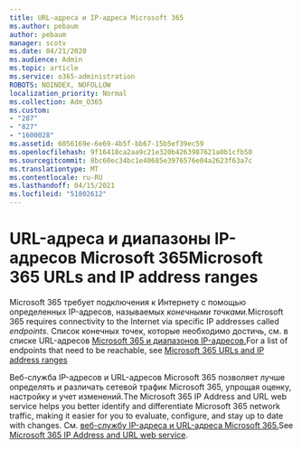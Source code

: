 ```yaml
---
title: URL-адреса и IP-адреса Microsoft 365
ms.author: pebaum
author: pebaum
manager: scotv
ms.date: 04/21/2020
ms.audience: Admin
ms.topic: article
ms.service: o365-administration
ROBOTS: NOINDEX, NOFOLLOW
localization_priority: Normal
ms.collection: Adm_O365
ms.custom:
- "287"
- "827"
- "1600028"
ms.assetid: 6056169e-6e69-4b5f-bb67-15b5ef39ec59
ms.openlocfilehash: 9f16418ca2aa9c21e320b4263987621a0b1cfb50
ms.sourcegitcommit: 8bc60ec34bc1e40685e3976576e04a2623f63a7c
ms.translationtype: MT
ms.contentlocale: ru-RU
ms.lasthandoff: 04/15/2021
ms.locfileid: "51802612"
---
```

# <a name="microsoft-365-urls-and-ip-address-ranges"></a><span data-ttu-id="07c70-102">URL-адреса и диапазоны IP-адресов Microsoft 365</span><span class="sxs-lookup"><span data-stu-id="07c70-102">Microsoft 365 URLs and IP address ranges</span></span>

<span data-ttu-id="07c70-103">Microsoft 365 требует подключения к Интернету с помощью определенных IP-адресов, называемых *конечными точками.*</span><span class="sxs-lookup"><span data-stu-id="07c70-103">Microsoft 365 requires connectivity to the Internet via specific IP addresses called *endpoints*.</span></span>
<span data-ttu-id="07c70-104">Список конечных точек, которые необходимо достичь, см. в списке URL-адресов [Microsoft 365 и диапазонов IP-адресов.](https://docs.microsoft.com/office365/enterprise/urls-and-ip-address-ranges)</span><span class="sxs-lookup"><span data-stu-id="07c70-104">For a list of endpoints that need to be reachable, see [Microsoft 365 URLs and IP address ranges](https://docs.microsoft.com/office365/enterprise/urls-and-ip-address-ranges)</span></span> 

<span data-ttu-id="07c70-105">Веб-служба IP-адресов и URL-адресов Microsoft 365 позволяет лучше определять и различать сетевой трафик Microsoft 365, упрощая оценку, настройку и учет изменений.</span><span class="sxs-lookup"><span data-stu-id="07c70-105">The Microsoft 365 IP Address and URL web service helps you better identify and differentiate Microsoft 365 network traffic, making it easier for you to evaluate, configure, and stay up to date with changes.</span></span> <span data-ttu-id="07c70-106">См. [веб-службу IP-адреса и URL-адреса Microsoft 365.](https://docs.microsoft.com/office365/enterprise/office-365-ip-web-service)</span><span class="sxs-lookup"><span data-stu-id="07c70-106">See [Microsoft 365 IP Address and URL web service](https://docs.microsoft.com/office365/enterprise/office-365-ip-web-service).</span></span>